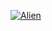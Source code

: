 [![Alien](https://lh3.googleusercontent.com/drive-viewer/AEYmBYSbaVvAD9WNA6zINrJkuTomX6LBkY1MiZsIDZaxq6IgheWRqXqRLdAYGR3kQIAZMJG4VdjBcX2GjoRNhCPufvZGgg_F=s400)](https://lh3.googleusercontent.com/drive-viewer/AEYmBYSbaVvAD9WNA6zINrJkuTomX6LBkY1MiZsIDZaxq6IgheWRqXqRLdAYGR3kQIAZMJG4VdjBcX2GjoRNhCPufvZGgg_F=s1600)
